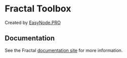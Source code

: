 # Fractal Toolbox 
Created by [EasyNode.PRO](http://EasyNode.PRO "EasyNode.PRO")  

## Documentation
See the Fractal [documentation site](https://docs.fra.tech) for more information.  